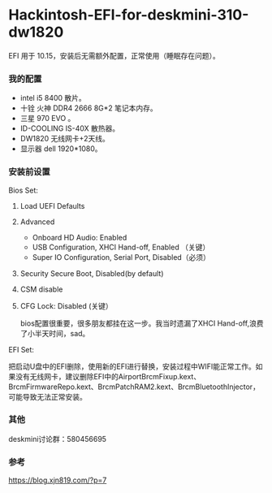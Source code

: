# Hackintosh-EFI-for-deskmini-310-dw1820



EFI 用于 10.15，安装后无需额外配置，正常使用（睡眠存在问题）。

### 我的配置

- intel i5 8400 散片。
- 十铨 火神 DDR4 2666 8G*2 笔记本内存。
- 三星 970 EVO  。
- ID-COOLING IS-40X 散热器。
- DW1820 无线网卡+2天线。
- 显示器 dell 1920*1080。

### 安装前设置

Bios Set:

1. Load UEFI Defaults

2. Advanced

   - Onboard HD Audio: Enabled
   - USB Configuration, XHCI Hand-off, Enabled （关键）
   - Super IO Configuration, Serial Port, Disabled（必须）

3. Security Secure Boot, Disabled(by default)

4. CSM disable

5. CFG Lock: Disabled (关键）

   bios配置很重要，很多朋友都挂在这一步。我当时遗漏了XHCI Hand-off,浪费了小半天时间，sad。

EFI Set:

​	把启动U盘中的EFI删除，使用新的EFI进行替换，安装过程中WIFI能正常工作。如果没有无线网卡，建议删除EFI中的AirportBrcmFixup.kext、BrcmFirmwareRepo.kext、BrcmPatchRAM2.kext、BrcmBluetoothInjector，可能导致无法正常安装。

### 其他

deskmini讨论群：580456695

### 参考

https://blog.xjn819.com/?p=7

